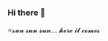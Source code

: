 ### Hi there 👋
⭐️𝓼𝓾𝓷 𝓼𝓾𝓷 𝓼𝓾𝓷... 𝓱𝓮𝓻𝓮 𝓲𝓽 𝓬𝓸𝓶𝓮𝓼 

<!--
**Tilooo/Tilooo** is a ✨ _special_ ✨ repository because its `README.md` (this file) appears on your GitHub profile.

Here are some ideas to get you started:

- 🔭 I’m currently working on ...
- 🌱 I’m currently learning ...
- 👯 I’m looking to collaborate on ...
- 🤔 I’m looking for help with ...
- 💬 Ask me about ...
- 📫 How to reach me: ...
- 😄 Pronouns: ...
- ⚡ Fun fact: ...
-->
